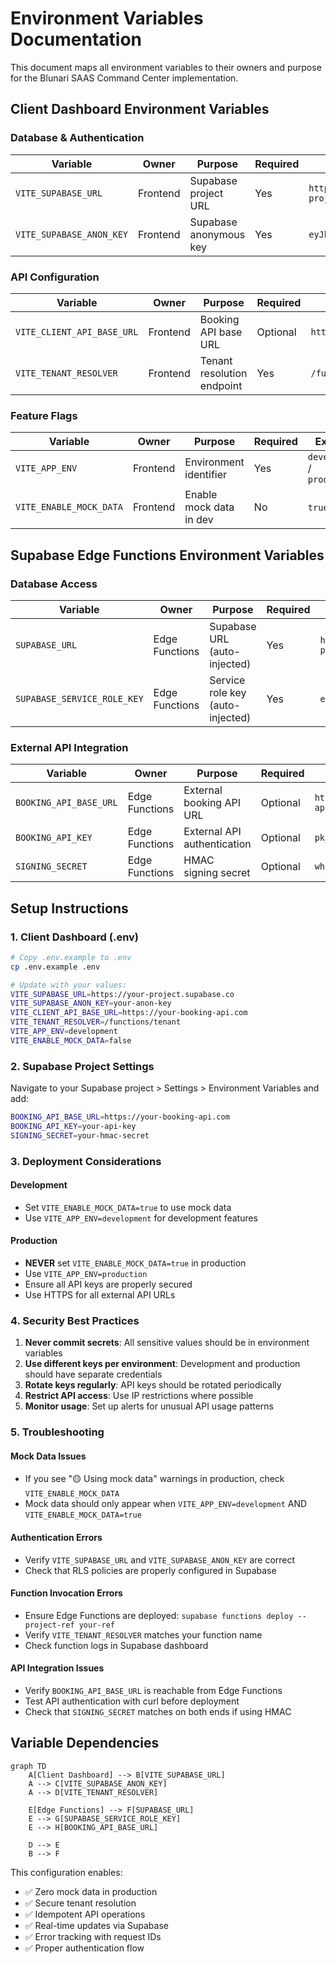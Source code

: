 # Environment Variables Documentation

This document maps all environment variables to their owners and purpose for the Blunari SAAS Command Center implementation.

## Client Dashboard Environment Variables

### Database & Authentication
| Variable | Owner | Purpose | Required | Example |
|----------|-------|---------|----------|---------|
| `VITE_SUPABASE_URL` | Frontend | Supabase project URL | Yes | `https://your-project.supabase.co` |
| `VITE_SUPABASE_ANON_KEY` | Frontend | Supabase anonymous key | Yes | `eyJhbGciOiJIUzI1NiIsInR5cCI6...` |

### API Configuration
| Variable | Owner | Purpose | Required | Example |
|----------|-------|---------|----------|---------|
| `VITE_CLIENT_API_BASE_URL` | Frontend | Booking API base URL | Optional | `https://api.example.com` |
| `VITE_TENANT_RESOLVER` | Frontend | Tenant resolution endpoint | Yes | `/functions/tenant` |

### Feature Flags
| Variable | Owner | Purpose | Required | Example |
|----------|-------|---------|----------|---------|
| `VITE_APP_ENV` | Frontend | Environment identifier | Yes | `development` / `production` |
| `VITE_ENABLE_MOCK_DATA` | Frontend | Enable mock data in dev | No | `true` / `false` |

## Supabase Edge Functions Environment Variables

### Database Access
| Variable | Owner | Purpose | Required | Example |
|----------|-------|---------|----------|---------|
| `SUPABASE_URL` | Edge Functions | Supabase URL (auto-injected) | Yes | `https://your-project.supabase.co` |
| `SUPABASE_SERVICE_ROLE_KEY` | Edge Functions | Service role key (auto-injected) | Yes | `eyJhbGciOiJIUzI1NiIsInR5cCI6...` |

### External API Integration
| Variable | Owner | Purpose | Required | Example |
|----------|-------|---------|----------|---------|
| `BOOKING_API_BASE_URL` | Edge Functions | External booking API URL | Optional | `https://booking-api.example.com` |
| `BOOKING_API_KEY` | Edge Functions | External API authentication | Optional | `pk_live_123...` |
| `SIGNING_SECRET` | Edge Functions | HMAC signing secret | Optional | `whsec_123...` |

## Setup Instructions

### 1. Client Dashboard (.env)
```bash
# Copy .env.example to .env
cp .env.example .env

# Update with your values:
VITE_SUPABASE_URL=https://your-project.supabase.co
VITE_SUPABASE_ANON_KEY=your-anon-key
VITE_CLIENT_API_BASE_URL=https://your-booking-api.com
VITE_TENANT_RESOLVER=/functions/tenant
VITE_APP_ENV=development
VITE_ENABLE_MOCK_DATA=false
```

### 2. Supabase Project Settings
Navigate to your Supabase project > Settings > Environment Variables and add:

```bash
BOOKING_API_BASE_URL=https://your-booking-api.com
BOOKING_API_KEY=your-api-key
SIGNING_SECRET=your-hmac-secret
```

### 3. Deployment Considerations

#### Development
- Set `VITE_ENABLE_MOCK_DATA=true` to use mock data
- Use `VITE_APP_ENV=development` for development features

#### Production
- **NEVER** set `VITE_ENABLE_MOCK_DATA=true` in production
- Use `VITE_APP_ENV=production`
- Ensure all API keys are properly secured
- Use HTTPS for all external API URLs

### 4. Security Best Practices

1. **Never commit secrets**: All sensitive values should be in environment variables
2. **Use different keys per environment**: Development and production should have separate credentials
3. **Rotate keys regularly**: API keys should be rotated periodically
4. **Restrict API access**: Use IP restrictions where possible
5. **Monitor usage**: Set up alerts for unusual API usage patterns

### 5. Troubleshooting

#### Mock Data Issues
- If you see "🟡 Using mock data" warnings in production, check `VITE_ENABLE_MOCK_DATA`
- Mock data should only appear when `VITE_APP_ENV=development` AND `VITE_ENABLE_MOCK_DATA=true`

#### Authentication Errors
- Verify `VITE_SUPABASE_URL` and `VITE_SUPABASE_ANON_KEY` are correct
- Check that RLS policies are properly configured in Supabase

#### Function Invocation Errors
- Ensure Edge Functions are deployed: `supabase functions deploy --project-ref your-ref`
- Verify `VITE_TENANT_RESOLVER` matches your function name
- Check function logs in Supabase dashboard

#### API Integration Issues
- Verify `BOOKING_API_BASE_URL` is reachable from Edge Functions
- Test API authentication with curl before deployment
- Check that `SIGNING_SECRET` matches on both ends if using HMAC

## Variable Dependencies

```mermaid
graph TD
    A[Client Dashboard] --> B[VITE_SUPABASE_URL]
    A --> C[VITE_SUPABASE_ANON_KEY] 
    A --> D[VITE_TENANT_RESOLVER]
    
    E[Edge Functions] --> F[SUPABASE_URL]
    E --> G[SUPABASE_SERVICE_ROLE_KEY]
    E --> H[BOOKING_API_BASE_URL]
    
    D --> E
    B --> F
```

This configuration enables:
- ✅ Zero mock data in production
- ✅ Secure tenant resolution
- ✅ Idempotent API operations
- ✅ Real-time updates via Supabase
- ✅ Error tracking with request IDs
- ✅ Proper authentication flow
